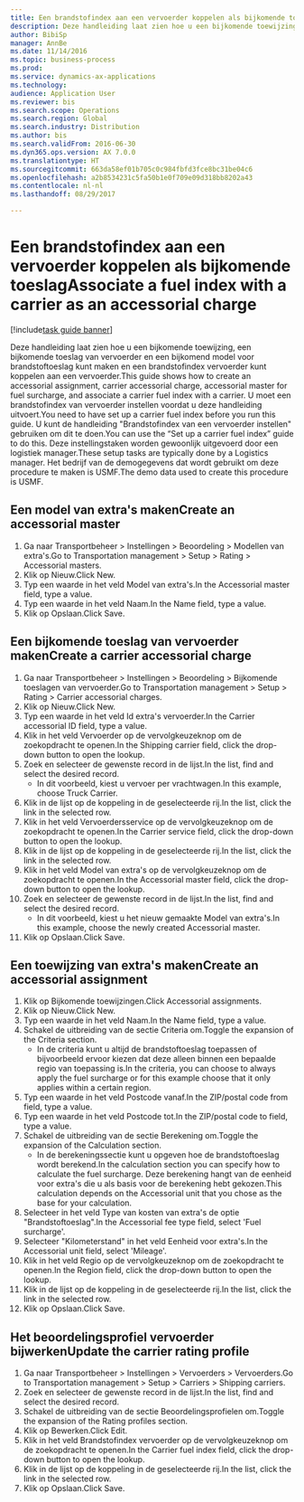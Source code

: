 ```yaml
--- 
title: Een brandstofindex aan een vervoerder koppelen als bijkomende toeslag
description: Deze handleiding laat zien hoe u een bijkomende toewijzing, een bijkomende toeslag van vervoerder en een bijkomend model voor brandstoftoeslag kunt maken en een brandstofindex vervoerder kunt koppelen aan een vervoerder.
author: BibiSp
manager: AnnBe
ms.date: 11/14/2016
ms.topic: business-process
ms.prod: 
ms.service: dynamics-ax-applications
ms.technology: 
audience: Application User
ms.reviewer: bis
ms.search.scope: Operations
ms.search.region: Global
ms.search.industry: Distribution
ms.author: bis
ms.search.validFrom: 2016-06-30
ms.dyn365.ops.version: AX 7.0.0
ms.translationtype: HT
ms.sourcegitcommit: 663da58ef01b705c0c984fbfd3fce8bc31be04c6
ms.openlocfilehash: a2b8534231c5fa50b1e0f709e09d318bb8202a43
ms.contentlocale: nl-nl
ms.lasthandoff: 08/29/2017

---
```

# <a name="associate-a-fuel-index-with-a-carrier-as-an-accessorial-charge"></a><span data-ttu-id="fdbf9-103">Een brandstofindex aan een vervoerder koppelen als bijkomende toeslag</span><span class="sxs-lookup"><span data-stu-id="fdbf9-103">Associate a fuel index with a carrier as an accessorial charge</span></span>

[!include[task guide banner](../../includes/task-guide-banner.md)]

<span data-ttu-id="fdbf9-104">Deze handleiding laat zien hoe u een bijkomende toewijzing, een bijkomende toeslag van vervoerder en een bijkomend model voor brandstoftoeslag kunt maken en een brandstofindex vervoerder kunt koppelen aan een vervoerder.</span><span class="sxs-lookup"><span data-stu-id="fdbf9-104">This guide shows how to create an accessorial assignment, carrier accessorial charge, accessorial master for fuel surcharge, and associate a carrier fuel index with a carrier.</span></span> <span data-ttu-id="fdbf9-105">U moet een brandstofindex van vervoerder instellen voordat u deze handleiding uitvoert.</span><span class="sxs-lookup"><span data-stu-id="fdbf9-105">You need to have set up a carrier fuel index before you run this guide.</span></span> <span data-ttu-id="fdbf9-106">U kunt de handleiding "Brandstofindex van een vervoerder instellen" gebruiken om dit te doen.</span><span class="sxs-lookup"><span data-stu-id="fdbf9-106">You can use the “Set up a carrier fuel index” guide to do this.</span></span> <span data-ttu-id="fdbf9-107">Deze instellingstaken worden gewoonlijk uitgevoerd door een logistiek manager.</span><span class="sxs-lookup"><span data-stu-id="fdbf9-107">These setup tasks are typically done by a Logistics manager.</span></span> <span data-ttu-id="fdbf9-108">Het bedrijf van de demogegevens dat wordt gebruikt om deze procedure te maken is USMF.</span><span class="sxs-lookup"><span data-stu-id="fdbf9-108">The demo data used to create this procedure is USMF.</span></span>


## <a name="create-an-accessorial-master"></a><span data-ttu-id="fdbf9-109">Een model van extra's maken</span><span class="sxs-lookup"><span data-stu-id="fdbf9-109">Create an accessorial master</span></span>
1. <span data-ttu-id="fdbf9-110">Ga naar Transportbeheer > Instellingen > Beoordeling > Modellen van extra's.</span><span class="sxs-lookup"><span data-stu-id="fdbf9-110">Go to Transportation management > Setup > Rating > Accessorial masters.</span></span>
2. <span data-ttu-id="fdbf9-111">Klik op Nieuw.</span><span class="sxs-lookup"><span data-stu-id="fdbf9-111">Click New.</span></span>
3. <span data-ttu-id="fdbf9-112">Typ een waarde in het veld Model van extra's.</span><span class="sxs-lookup"><span data-stu-id="fdbf9-112">In the Accessorial master field, type a value.</span></span>
4. <span data-ttu-id="fdbf9-113">Typ een waarde in het veld Naam.</span><span class="sxs-lookup"><span data-stu-id="fdbf9-113">In the Name field, type a value.</span></span>
5. <span data-ttu-id="fdbf9-114">Klik op Opslaan.</span><span class="sxs-lookup"><span data-stu-id="fdbf9-114">Click Save.</span></span>

## <a name="create-a-carrier-accessorial-charge"></a><span data-ttu-id="fdbf9-115">Een bijkomende toeslag van vervoerder maken</span><span class="sxs-lookup"><span data-stu-id="fdbf9-115">Create a carrier accessorial charge</span></span>
1. <span data-ttu-id="fdbf9-116">Ga naar Transportbeheer > Instellingen > Beoordeling > Bijkomende toeslagen van vervoerder.</span><span class="sxs-lookup"><span data-stu-id="fdbf9-116">Go to Transportation management > Setup > Rating > Carrier accessorial charges.</span></span>
2. <span data-ttu-id="fdbf9-117">Klik op Nieuw.</span><span class="sxs-lookup"><span data-stu-id="fdbf9-117">Click New.</span></span>
3. <span data-ttu-id="fdbf9-118">Typ een waarde in het veld Id extra's vervoerder.</span><span class="sxs-lookup"><span data-stu-id="fdbf9-118">In the Carrier accessorial ID field, type a value.</span></span>
4. <span data-ttu-id="fdbf9-119">Klik in het veld Vervoerder op de vervolgkeuzeknop om de zoekopdracht te openen.</span><span class="sxs-lookup"><span data-stu-id="fdbf9-119">In the Shipping carrier field, click the drop-down button to open the lookup.</span></span>
5. <span data-ttu-id="fdbf9-120">Zoek en selecteer de gewenste record in de lijst.</span><span class="sxs-lookup"><span data-stu-id="fdbf9-120">In the list, find and select the desired record.</span></span>
    * <span data-ttu-id="fdbf9-121">In dit voorbeeld, kiest u vervoer per vrachtwagen.</span><span class="sxs-lookup"><span data-stu-id="fdbf9-121">In this example, choose Truck Carrier.</span></span>  
6. <span data-ttu-id="fdbf9-122">Klik in de lijst op de koppeling in de geselecteerde rij.</span><span class="sxs-lookup"><span data-stu-id="fdbf9-122">In the list, click the link in the selected row.</span></span>
7. <span data-ttu-id="fdbf9-123">Klik in het veld Vervoerdersservice op de vervolgkeuzeknop om de zoekopdracht te openen.</span><span class="sxs-lookup"><span data-stu-id="fdbf9-123">In the Carrier service field, click the drop-down button to open the lookup.</span></span>
8. <span data-ttu-id="fdbf9-124">Klik in de lijst op de koppeling in de geselecteerde rij.</span><span class="sxs-lookup"><span data-stu-id="fdbf9-124">In the list, click the link in the selected row.</span></span>
9. <span data-ttu-id="fdbf9-125">Klik in het veld Model van extra's op de vervolgkeuzeknop om de zoekopdracht te openen.</span><span class="sxs-lookup"><span data-stu-id="fdbf9-125">In the Accessorial master field, click the drop-down button to open the lookup.</span></span>
10. <span data-ttu-id="fdbf9-126">Zoek en selecteer de gewenste record in de lijst.</span><span class="sxs-lookup"><span data-stu-id="fdbf9-126">In the list, find and select the desired record.</span></span>
    * <span data-ttu-id="fdbf9-127">In dit voorbeeld, kiest u het nieuw gemaakte Model van extra's.</span><span class="sxs-lookup"><span data-stu-id="fdbf9-127">In this example, choose the newly created Accessorial master.</span></span>  
11. <span data-ttu-id="fdbf9-128">Klik op Opslaan.</span><span class="sxs-lookup"><span data-stu-id="fdbf9-128">Click Save.</span></span>

## <a name="create-an-accessorial-assignment"></a><span data-ttu-id="fdbf9-129">Een toewijzing van extra's maken</span><span class="sxs-lookup"><span data-stu-id="fdbf9-129">Create an accessorial assignment</span></span>
1. <span data-ttu-id="fdbf9-130">Klik op Bijkomende toewijzingen.</span><span class="sxs-lookup"><span data-stu-id="fdbf9-130">Click Accessorial assignments.</span></span>
2. <span data-ttu-id="fdbf9-131">Klik op Nieuw.</span><span class="sxs-lookup"><span data-stu-id="fdbf9-131">Click New.</span></span>
3. <span data-ttu-id="fdbf9-132">Typ een waarde in het veld Naam.</span><span class="sxs-lookup"><span data-stu-id="fdbf9-132">In the Name field, type a value.</span></span>
4. <span data-ttu-id="fdbf9-133">Schakel de uitbreiding van de sectie Criteria om.</span><span class="sxs-lookup"><span data-stu-id="fdbf9-133">Toggle the expansion of the Criteria section.</span></span>
    * <span data-ttu-id="fdbf9-134">In de criteria kunt u altijd de brandstoftoeslag toepassen of bijvoorbeeld ervoor kiezen dat deze alleen binnen een bepaalde regio van toepassing is.</span><span class="sxs-lookup"><span data-stu-id="fdbf9-134">In the criteria, you can choose to always apply the fuel surcharge or for this example choose that it only applies within a certain region.</span></span>  
5. <span data-ttu-id="fdbf9-135">Typ een waarde in het veld Postcode vanaf.</span><span class="sxs-lookup"><span data-stu-id="fdbf9-135">In the ZIP/postal code from field, type a value.</span></span>
6. <span data-ttu-id="fdbf9-136">Typ een waarde in het veld Postcode tot.</span><span class="sxs-lookup"><span data-stu-id="fdbf9-136">In the ZIP/postal code to field, type a value.</span></span>
7. <span data-ttu-id="fdbf9-137">Schakel de uitbreiding van de sectie Berekening om.</span><span class="sxs-lookup"><span data-stu-id="fdbf9-137">Toggle the expansion of the Calculation section.</span></span>
    * <span data-ttu-id="fdbf9-138">In de berekeningssectie kunt u opgeven hoe de brandstoftoeslag wordt berekend.</span><span class="sxs-lookup"><span data-stu-id="fdbf9-138">In the calculation section you can specify how to calculate the fuel surcharge.</span></span> <span data-ttu-id="fdbf9-139">Deze berekening hangt van de eenheid voor extra's die u als basis voor de berekening hebt gekozen.</span><span class="sxs-lookup"><span data-stu-id="fdbf9-139">This calculation depends on the Accessorial unit that you chose as the base for your calculation.</span></span>  
8. <span data-ttu-id="fdbf9-140">Selecteer in het veld Type van kosten van extra's de optie "Brandstoftoeslag".</span><span class="sxs-lookup"><span data-stu-id="fdbf9-140">In the Accessorial fee type field, select 'Fuel surcharge'.</span></span>
9. <span data-ttu-id="fdbf9-141">Selecteer "Kilometerstand" in het veld Eenheid voor extra's.</span><span class="sxs-lookup"><span data-stu-id="fdbf9-141">In the Accessorial unit field, select 'Mileage'.</span></span>
10. <span data-ttu-id="fdbf9-142">Klik in het veld Regio op de vervolgkeuzeknop om de zoekopdracht te openen.</span><span class="sxs-lookup"><span data-stu-id="fdbf9-142">In the Region field, click the drop-down button to open the lookup.</span></span>
11. <span data-ttu-id="fdbf9-143">Klik in de lijst op de koppeling in de geselecteerde rij.</span><span class="sxs-lookup"><span data-stu-id="fdbf9-143">In the list, click the link in the selected row.</span></span>
12. <span data-ttu-id="fdbf9-144">Klik op Opslaan.</span><span class="sxs-lookup"><span data-stu-id="fdbf9-144">Click Save.</span></span>

## <a name="update-the-carrier-rating-profile"></a><span data-ttu-id="fdbf9-145">Het beoordelingsprofiel vervoerder bijwerken</span><span class="sxs-lookup"><span data-stu-id="fdbf9-145">Update the carrier rating profile</span></span>
1. <span data-ttu-id="fdbf9-146">Ga naar Transportbeheer > Instellingen > Vervoerders > Vervoerders.</span><span class="sxs-lookup"><span data-stu-id="fdbf9-146">Go to Transportation management > Setup > Carriers > Shipping carriers.</span></span>
2. <span data-ttu-id="fdbf9-147">Zoek en selecteer de gewenste record in de lijst.</span><span class="sxs-lookup"><span data-stu-id="fdbf9-147">In the list, find and select the desired record.</span></span>
3. <span data-ttu-id="fdbf9-148">Schakel de uitbreiding van de sectie Beoordelingsprofielen om.</span><span class="sxs-lookup"><span data-stu-id="fdbf9-148">Toggle the expansion of the Rating profiles section.</span></span>
4. <span data-ttu-id="fdbf9-149">Klik op Bewerken.</span><span class="sxs-lookup"><span data-stu-id="fdbf9-149">Click Edit.</span></span>
5. <span data-ttu-id="fdbf9-150">Klik in het veld Brandstofindex vervoerder op de vervolgkeuzeknop om de zoekopdracht te openen.</span><span class="sxs-lookup"><span data-stu-id="fdbf9-150">In the Carrier fuel index field, click the drop-down button to open the lookup.</span></span>
6. <span data-ttu-id="fdbf9-151">Klik in de lijst op de koppeling in de geselecteerde rij.</span><span class="sxs-lookup"><span data-stu-id="fdbf9-151">In the list, click the link in the selected row.</span></span>
7. <span data-ttu-id="fdbf9-152">Klik op Opslaan.</span><span class="sxs-lookup"><span data-stu-id="fdbf9-152">Click Save.</span></span>


